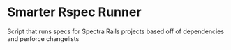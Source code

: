 # Smarter Rspec Runner
Script that runs specs for Spectra Rails projects based off of dependencies and perforce changelists
